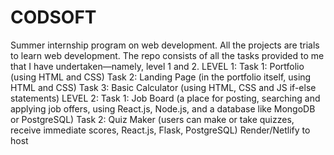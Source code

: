 # CODSOFT
Summer internship program on web development. All the projects are trials to learn web development.
The repo consists of all the tasks provided to me that I have undertaken—namely, level 1 and 2. 
LEVEL 1:
 Task 1: Portfolio (using HTML and CSS)
 Task 2: Landing Page (in the portfolio itself, using HTML and CSS)
 Task 3: Basic Calculator (using HTML, CSS and JS if-else statements)
LEVEL 2:
 Task 1: Job Board (a place for posting, searching and applying job offers, using React.js, Node.js, and a database like MongoDB or PostgreSQL)
 Task 2: Quiz Maker (users can make or take quizzes, receive immediate scores, React.js, Flask, PostgreSQL)
Render/Netlify to host
